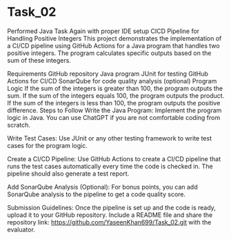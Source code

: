 # Task_02
Performed Java Task Again with proper IDE setup
CICD Pipeline for Handling Positive Integers
This project demonstrates the implementation of a CI/CD pipeline using GitHub Actions for a Java program that handles two positive integers. The program calculates specific outputs based on the sum of these integers.

Requirements
GitHub repository
Java program
JUnit for testing
GitHub Actions for CI/CD
SonarQube for code quality analysis (optional)
Program Logic
If the sum of the integers is greater than 100, the program outputs the sum.
If the sum of the integers equals 100, the program outputs the product.
If the sum of the integers is less than 100, the program outputs the positive difference.
Steps to Follow
Write the Java Program: Implement the program logic in Java. You can use ChatGPT if you are not comfortable coding from scratch.

Write Test Cases: Use JUnit or any other testing framework to write test cases for the program logic.

Create a CI/CD Pipeline: Use GitHub Actions to create a CI/CD pipeline that runs the test cases automatically every time the code is checked in. The pipeline should also generate a test report.

Add SonarQube Analysis (Optional): For bonus points, you can add SonarQube analysis to the pipeline to get a code quality score.

Submission Guidelines: Once the pipeline is set up and the code is ready, upload it to your GitHub repository. Include a README file and share the repository link: https://github.com/YaseenKhan699/Task_02.git with the evaluator.
